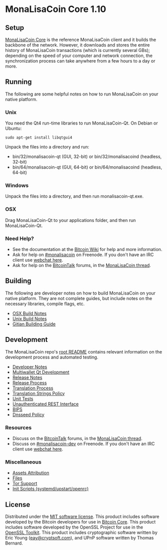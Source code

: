 MonaLisaCoin Core 1.10
==================

Setup
---------------------
[MonaLisaCoin Core](http://monalisacoin.com/) is the reference MonaLisaCoin client and it builds the backbone of the network. However, it downloads and stores the entire history of MonaLisaCoin transactions (which is currently several GBs); depending on the speed of your computer and network connection, the synchronization process can take anywhere from a few hours to a day or more.

Running
---------------------
The following are some helpful notes on how to run MonaLisaCoin on your native platform.

### Unix

You need the Qt4 run-time libraries to run MonaLisaCoin-Qt. On Debian or Ubuntu:

	sudo apt-get install libqtgui4

Unpack the files into a directory and run:

- bin/32/monalisacoin-qt (GUI, 32-bit) or bin/32/monalisacoind (headless, 32-bit)
- bin/64/monalisacoin-qt (GUI, 64-bit) or bin/64/monalisacoind (headless, 64-bit)



### Windows

Unpack the files into a directory, and then run monalisacoin-qt.exe.

### OSX

Drag MonaLisaCoin-Qt to your applications folder, and then run MonaLisaCoin-Qt.

### Need Help?

* See the documentation at the [Bitcoin Wiki](https://en.bitcoin.it/wiki/Main_Page)
for help and more information.
* Ask for help on [#monalisacoin](http://webchat.freenode.net?channels=monalisacoin) on Freenode. If you don't have an IRC client use [webchat here](http://webchat.freenode.net?channels=monalisacoin).
* Ask for help on the [BitcoinTalk](https://bitcointalk.org/) forums, in the [MonaLisaCoin thread](https://bitcointalk.org/index.php?topic=361813.0).

Building
---------------------
The following are developer notes on how to build MonaLisaCoin on your native platform. They are not complete guides, but include notes on the necessary libraries, compile flags, etc.

- [OSX Build Notes](build-osx.md)
- [Unix Build Notes](build-unix.md)
- [Gitian Building Guide](gitian-building.md)

Development
---------------------
The MonaLisaCoin repo's [root README](https://github.com/monalisacoin/monalisacoin/blob/master/README.md) contains relevant information on the development process and automated testing.

- [Developer Notes](developer-notes.md)
- [Multiwallet Qt Development](multiwallet-qt.md)
- [Release Notes](release-notes.md)
- [Release Process](release-process.md)
- [Translation Process](translation_process.md)
- [Translation Strings Policy](translation_strings_policy.md)
- [Unit Tests](unit-tests.md)
- [Unauthenticated REST Interface](REST-interface.md)
- [BIPS](bips.md)
- [Dnsseed Policy](dnsseed-policy.md)

### Resources
* Discuss on the [BitcoinTalk](https://bitcointalk.org/) forums, in the [MonaLisaCoin thread](https://bitcointalk.org/index.php?topic=361813.0).
* Discuss on [#monalisacoin-dev](http://webchat.freenode.net/?channels=monalisacoin-dev) on Freenode. If you don't have an IRC client use [webchat here](http://webchat.freenode.net/?channels=monalisacoin-dev).

### Miscellaneous
- [Assets Attribution](assets-attribution.md)
- [Files](files.md)
- [Tor Support](tor.md)
- [Init Scripts (systemd/upstart/openrc)](init.md)

License
---------------------
Distributed under the [MIT software license](http://www.opensource.org/licenses/mit-license.php).
This product includes software developed by the Bitcoin developers for use in [Bitcoin Core](https://www.bitcoin.org/). 
This product includes software developed by the OpenSSL Project for use in the [OpenSSL Toolkit](https://www.openssl.org/). This product includes
cryptographic software written by Eric Young ([eay@cryptsoft.com](mailto:eay@cryptsoft.com)), and UPnP software written by Thomas Bernard.
